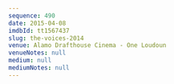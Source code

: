 ```yaml
---
sequence: 490
date: 2015-04-08
imdbId: tt1567437
slug: the-voices-2014
venue: Alamo Drafthouse Cinema - One Loudoun
venueNotes: null
medium: null
mediumNotes: null
---
```

